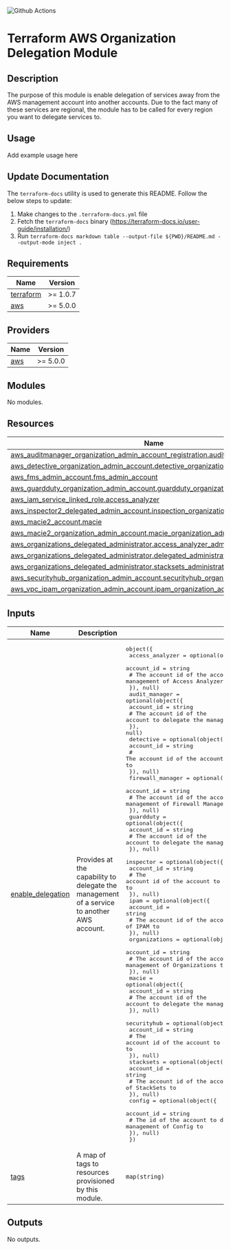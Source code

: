 ![Github Actions](../../actions/workflows/terraform.yml/badge.svg)

# Terraform AWS Organization Delegation Module

## Description

The purpose of this module is enable delegation of services away from the AWS management account into another accounts. Due to the fact many of these services are regional, the module has to be called for every region you want to delegate services to.

## Usage

Add example usage here

## Update Documentation

The `terraform-docs` utility is used to generate this README. Follow the below steps to update:

1. Make changes to the `.terraform-docs.yml` file
2. Fetch the `terraform-docs` binary (https://terraform-docs.io/user-guide/installation/)
3. Run `terraform-docs markdown table --output-file ${PWD}/README.md --output-mode inject .`

<!-- BEGIN_TF_DOCS -->
## Requirements

| Name | Version |
|------|---------|
| <a name="requirement_terraform"></a> [terraform](#requirement\_terraform) | >= 1.0.7 |
| <a name="requirement_aws"></a> [aws](#requirement\_aws) | >= 5.0.0 |

## Providers

| Name | Version |
|------|---------|
| <a name="provider_aws"></a> [aws](#provider\_aws) | >= 5.0.0 |

## Modules

No modules.

## Resources

| Name | Type |
|------|------|
| [aws_auditmanager_organization_admin_account_registration.audit_manager](https://registry.terraform.io/providers/hashicorp/aws/latest/docs/resources/auditmanager_organization_admin_account_registration) | resource |
| [aws_detective_organization_admin_account.detective_organization_admin_account](https://registry.terraform.io/providers/hashicorp/aws/latest/docs/resources/detective_organization_admin_account) | resource |
| [aws_fms_admin_account.fms_admin_account](https://registry.terraform.io/providers/hashicorp/aws/latest/docs/resources/fms_admin_account) | resource |
| [aws_guardduty_organization_admin_account.guardduty_organization_admin_account](https://registry.terraform.io/providers/hashicorp/aws/latest/docs/resources/guardduty_organization_admin_account) | resource |
| [aws_iam_service_linked_role.access_analyzer](https://registry.terraform.io/providers/hashicorp/aws/latest/docs/resources/iam_service_linked_role) | resource |
| [aws_inspector2_delegated_admin_account.inspection_organization_admin_account](https://registry.terraform.io/providers/hashicorp/aws/latest/docs/resources/inspector2_delegated_admin_account) | resource |
| [aws_macie2_account.macie](https://registry.terraform.io/providers/hashicorp/aws/latest/docs/resources/macie2_account) | resource |
| [aws_macie2_organization_admin_account.macie_organization_admin_account](https://registry.terraform.io/providers/hashicorp/aws/latest/docs/resources/macie2_organization_admin_account) | resource |
| [aws_organizations_delegated_administrator.access_analyzer_administrator](https://registry.terraform.io/providers/hashicorp/aws/latest/docs/resources/organizations_delegated_administrator) | resource |
| [aws_organizations_delegated_administrator.delegated_administrator](https://registry.terraform.io/providers/hashicorp/aws/latest/docs/resources/organizations_delegated_administrator) | resource |
| [aws_organizations_delegated_administrator.stacksets_administrator](https://registry.terraform.io/providers/hashicorp/aws/latest/docs/resources/organizations_delegated_administrator) | resource |
| [aws_securityhub_organization_admin_account.securityhub_organization_admin_account](https://registry.terraform.io/providers/hashicorp/aws/latest/docs/resources/securityhub_organization_admin_account) | resource |
| [aws_vpc_ipam_organization_admin_account.ipam_organization_admin_account](https://registry.terraform.io/providers/hashicorp/aws/latest/docs/resources/vpc_ipam_organization_admin_account) | resource |

## Inputs

| Name | Description | Type | Default | Required |
|------|-------------|------|---------|:--------:|
| <a name="input_enable_delegation"></a> [enable\_delegation](#input\_enable\_delegation) | Provides at the capability to delegate the management of a service to another AWS account. | <pre>object({<br/>    access_analyzer = optional(object({<br/>      account_id = string<br/>      # The account id of the account to delegate the management of Access Analyzer to<br/>    }), null)<br/>    audit_manager = optional(object({<br/>      account_id = string<br/>      # The account id of the account to delegate the management of Audit Manager to<br/>    }), null)<br/>    detective = optional(object({<br/>      account_id = string<br/>      # The account id of the account to delegate the management of Detective to<br/>    }), null)<br/>    firewall_manager = optional(object({<br/>      account_id = string<br/>      # The account id of the account to delegate the management of Firewall Manager to<br/>    }), null)<br/>    guardduty = optional(object({<br/>      account_id = string<br/>      # The account id of the account to delegate the management of GuardDuty to<br/>    }), null)<br/>    inspector = optional(object({<br/>      account_id = string<br/>      # The account id of the account to delegate the management of Inspector to<br/>    }), null)<br/>    ipam = optional(object({<br/>      account_id = string<br/>      # The account id of the account to delegate the management of IPAM to<br/>    }), null)<br/>    organizations = optional(object({<br/>      account_id = string<br/>      # The account id of the account to delegate the management of Organizations to<br/>    }), null)<br/>    macie = optional(object({<br/>      account_id = string<br/>      # The account id of the account to delegate the management of Macie to<br/>    }), null)<br/>    securityhub = optional(object({<br/>      account_id = string<br/>      # The account id of the account to delegate the management of Security Hub to<br/>    }), null)<br/>    stacksets = optional(object({<br/>      account_id = string<br/>      # The account id of the account to delegate the management of StackSets to<br/>    }), null)<br/>    config = optional(object({<br/>      account_id = string<br/>      # The id of the account to delegate the management of Config to<br/>    }), null)<br/>  })</pre> | <pre>{<br/>  "access_analyzer": null,<br/>  "audit_manager": null,<br/>  "config": null,<br/>  "detective": null,<br/>  "firewall_manager": null,<br/>  "guardduty": null,<br/>  "inspector": null,<br/>  "ipam": null,<br/>  "macie": null,<br/>  "organizations": null,<br/>  "securityhub": null,<br/>  "stacksets": null<br/>}</pre> | no |
| <a name="input_tags"></a> [tags](#input\_tags) | A map of tags to resources provisioned by this module. | `map(string)` | n/a | yes |

## Outputs

No outputs.
<!-- END_TF_DOCS -->

```

```

